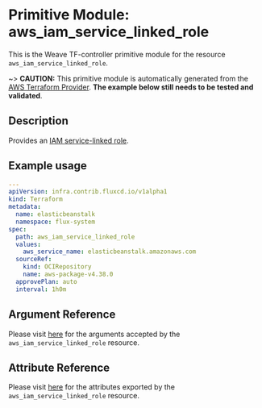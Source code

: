 
# Primitive Module: aws_iam_service_linked_role

This is the Weave TF-controller primitive module for the resource `aws_iam_service_linked_role`.

~> **CAUTION:** This primitive module is automatically generated from the [AWS Terraform Provider](https://registry.terraform.io/providers/hashicorp/aws/latest/docs/resources/iam_service_linked_role). **The example below still needs to be tested and validated**.

## Description

Provides an [IAM service-linked role](https://docs.aws.amazon.com/IAM/latest/UserGuide/using-service-linked-roles.html).

## Example usage

```yaml
---
apiVersion: infra.contrib.fluxcd.io/v1alpha1
kind: Terraform
metadata:
  name: elasticbeanstalk
  namespace: flux-system
spec:
  path: aws_iam_service_linked_role
  values:
    aws_service_name: elasticbeanstalk.amazonaws.com
  sourceRef:
    kind: OCIRepository
    name: aws-package-v4.38.0
  approvePlan: auto
  interval: 1h0m
```

## Argument Reference

Please visit [here](https://registry.terraform.io/providers/hashicorp/aws/latest/docs/resources/iam_service_linked_role#argument-reference) for the arguments accepted by the `aws_iam_service_linked_role` resource.

## Attribute Reference

Please visit [here](https://registry.terraform.io/providers/hashicorp/aws/latest/docs/resources/iam_service_linked_role#attributes-reference) for the attributes exported by the `aws_iam_service_linked_role` resource.
